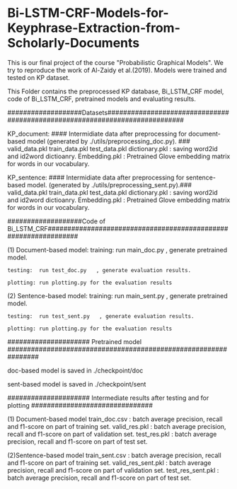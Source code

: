 # Bi-LSTM-CRF-Models-for-Keyphrase-Extraction-from-Scholarly-Documents
This is our final project of the course "Probabilistic Graphical Models".
We try to reproduce the work of Al-Zaidy et al.(2019). Models were trained and tested on KP dataset.

This Folder contains the preprocessed KP database, Bi_LSTM_CRF model, code of Bi_LSTM_CRF, pretrained models and evaluating results. 

###################Datasets############################################################################

KP_document:
	#### Intermidiate data after preprocessing for document-based model (generated by ./utils/preprocessing_doc.py). ###
	valid_data.pkl
	train_data.pkl
	test_data.pkl
	dictionary.pkl : saving word2id and id2word dictioanry.
	Embedding.pkl  : Pretrained Glove embedding matrix for words in our vocabulary. 



KP_sentence: 
	#### Intermidiate data after preprocessing for sentence-based model. (generated by ./utils/preprocessing_sent.py).###
	valid_data.pkl
	train_data.pkl
	test_data.pkl
	dictionary.pkl : saving word2id and id2word dictioanry.
	Embedding.pkl  : Pretrained Glove embedding matrix for words in our vocabulary. 


###################Code of Bi_LSTM_CRF################################################################

(1) Document-based model:
	training: run main_doc.py  , generate pretrained model.

	testing:  run test_doc.py   , generate evaluation results.

	plotting: run plotting.py for the evaluation results


(2) Sentence-based model:
	training: run main_sent.py  , generate pretrained model.

	testing:  run test_sent.py   , generate evaluation results.

	plotting: run plotting.py for the evaluation results

##################### Pretrained model ################################################################

doc-based model is saved in ./checkpoint/doc

sent-based model is saved in ./checkpoint/sent

##################### Intermediate results after testing and for plotting ###############################

(1) Document-based model
	train_doc.csv : batch average precision, recall and f1-score on part of training set.
	valid_res.pkl : batch average precision, recall and f1-score on part of validation set.
	test_res.pkl  : batch average precision, recall and f1-score on part of test set.

(2)Sentence-based model
	train_sent.csv :     batch average precision, recall and f1-score on part of training set.
	valid_res_sent.pkl : batch average precision, recall and f1-score on part of validation set.
	test_res_sent.pkl  : batch average precision, recall and f1-score on part of test set.





